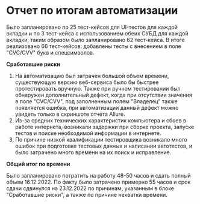 # Отчет по итогам автоматизации

Было запланировано по 25 тест-кейсов для UI-тестов для каждой вкладки и по 3 тест-кейса с использованием обеих СУБД для каждой вкладки, таким образом было запланировано 62 тест-кейса. В итоге реализовано 66 тест-кейсов: добавлены тесты с внесением в поле "CVC/CVV" букв и спецсимволов.

**Сработавшие риски**

1. На автоматизацию был затрачен большой объем времени, существующую версию веб-сервиса было бы быстрее протестировать вручную. Также при ручном тестировании был обнаружен дополнительный дефект, когда при отсутствии значения в поле "CVC/CVV", под заполненным полем "Владелец" также появляется ошибка, при автоматизации данный дефект можно увидеть только в скриншоте отчета Allure.
2. Из-за средних технических характеристик компьютера и сбоев в работе интернета, возникали задержки при сборке проекта, запуске тестов и поиске необходимой информации в интернете.
3. По причине низкой квалификации тестировщика возникало много ошибок при подготовке тестовых данных и написании автотестов, и было затрачено много времени на их поиск и исправление.

**Общий итог по времени**

Было запланировано потратить на работу 48-50 часов и сдать полный объем 16.12.2022. По факту было затрачено примерно 55 часов и срок сдачи сдвинулся на 23.12.2022 по причинам, указанным в блоке "Сработавшие риски", а также по причине нехватки времени.